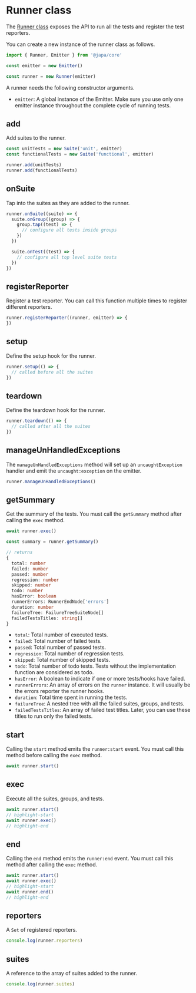 # Runner class

The [Runner class](https://github.com/japa/core/blob/develop/src/Runner/index.ts) exposes the API to run all the tests and register the test reporters.

You can create a new instance of the runner class as follows.

```ts
import { Runner, Emitter } from '@japa/core'

const emitter = new Emitter()

const runner = new Runner(emitter)
```

A runner needs the following constructor arguments.

- `emitter`: A global instance of the Emitter. Make sure you use only one emitter instance throughout the complete cycle of running tests.

## add

Add suites to the runner. 

```ts
const unitTests = new Suite('unit', emitter)
const functionalTests = new Suite('functional', emitter)

runner.add(unitTests)
runner.add(functionalTests)
```

## onSuite
Tap into the suites as they are added to the runner.

```ts
runner.onSuite((suite) => {
  suite.onGroup((group) => {
    group.tap((test) => {
      // configure all tests inside groups      
    })
  })

  suite.onTest((test) => {
    // configure all top level suite tests
  })
})
```

## registerReporter

Register a test reporter. You can call this function multiple times to register different reporters.

```ts
runner.registerReporter((runner, emitter) => {
})
```

## setup

Define the setup hook for the runner.

```ts
runner.setup(() => {
  // called before all the suites
})
```

## teardown

Define the teardown hook for the runner.

```ts
runner.teardown(() => {
  // called after all the suites
})
```

## manageUnHandledExceptions

The `manageUnHandledExceptions` method will set up an `uncaughtException` handler and emit the `uncaught:exception` on the emitter.

```ts
runner.manageUnHandledExceptions()
```

## getSummary

Get the summary of the tests. You must call the `getSummary` method after calling the `exec` method.

```ts
await runner.exec()

const summary = runner.getSummary()

// returns
{
  total: number
  failed: number
  passed: number
  regression: number
  skipped: number
  todo: number
  hasError: boolean
  runnerErrors: RunnerEndNode['errors']
  duration: number
  failureTree: FailureTreeSuiteNode[]
  failedTestsTitles: string[]
}
```

- `total`: Total number of executed tests. 
- `failed`: Total number of failed tests.
- `passed`: Total number of passed tests.
- `regression`: Total number of regression tests.
- `skipped`: Total number of skipped tests.
- `todo`: Total number of todo tests. Tests without the implementation function are considered as todo.
- `hasError`: A boolean to indicate if one or more tests/hooks have failed.
- `runnerErrors`: An array of errors on the `runner` instance. It will usually be the errors reporter the runner hooks.
- `duration`: Total time spent in running the tests.
- `failureTree`: A nested tree with all the failed suites, groups, and tests. 
- `failedTestsTitles`: An array of failed test titles. Later, you can use these titles to run only the failed tests.

## start
Calling the `start` method emits the `runner:start` event. You must call this method before calling the `exec` method.

```ts
await runner.start()
```

## exec
Execute all the suites, groups, and tests.

```ts
await runner.start()
// highlight-start
await runner.exec()
// highlight-end
```

## end
Calling the `end` method emits the `runner:end` event. You must call this method after calling the `exec` method.

```ts
await runner.start()
await runner.exec()
// highlight-start
await runner.end()
// highlight-end
```

## reporters

A `Set` of registered reporters. 

```ts
console.log(runner.reporters)
```

## suites

A reference to the array of suites added to the runner.

```ts
console.log(runner.suites)
```
